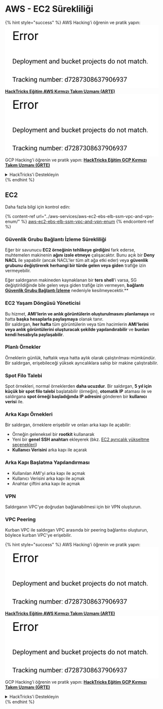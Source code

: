 # AWS - EC2 Sürekliliği

{% hint style="success" %}
AWS Hacking'i öğrenin ve pratik yapın:<img src="../../../.gitbook/assets/image (1) (1).png" alt="" data-size="line">[**HackTricks Eğitim AWS Kırmızı Takım Uzmanı (ARTE)**](https://training.hacktricks.xyz/courses/arte)<img src="../../../.gitbook/assets/image (1) (1).png" alt="" data-size="line">\
GCP Hacking'i öğrenin ve pratik yapın: <img src="../../../.gitbook/assets/image (2).png" alt="" data-size="line">[**HackTricks Eğitim GCP Kırmızı Takım Uzmanı (GRTE)**<img src="../../../.gitbook/assets/image (2).png" alt="" data-size="line">](https://training.hacktricks.xyz/courses/grte)

<details>

<summary>HackTricks'i Destekleyin</summary>

* [**abonelik planlarını**](https://github.com/sponsors/carlospolop) kontrol edin!
* **💬 [**Discord grubuna**](https://discord.gg/hRep4RUj7f) veya [**telegram grubuna**](https://t.me/peass) katılın ya da **Twitter**'da **bizi takip edin** 🐦 [**@hacktricks\_live**](https://twitter.com/hacktricks\_live)**.**
* **Hacking ipuçlarını paylaşmak için** [**HackTricks**](https://github.com/carlospolop/hacktricks) ve [**HackTricks Cloud**](https://github.com/carlospolop/hacktricks-cloud) github reposuna PR gönderin.

</details>
{% endhint %}

## EC2

Daha fazla bilgi için kontrol edin:

{% content-ref url="../aws-services/aws-ec2-ebs-elb-ssm-vpc-and-vpn-enum/" %}
[aws-ec2-ebs-elb-ssm-vpc-and-vpn-enum](../aws-services/aws-ec2-ebs-elb-ssm-vpc-and-vpn-enum/)
{% endcontent-ref %}

### Güvenlik Grubu Bağlantı İzleme Sürekliliği

Eğer bir savunucu **EC2 örneğinin tehlikeye girdiğini** fark ederse, muhtemelen makinenin **ağını izole etmeye** çalışacaktır. Bunu açık bir **Deny NACL** ile yapabilir (ancak NACL'ler tüm alt ağa etki eder) veya **güvenlik grubunu değiştirerek** **herhangi bir türde gelen veya giden** trafiğe izin vermeyebilir.

Eğer saldırganın makineden kaynaklanan bir **ters shell**'i varsa, SG değiştirildiğinde bile gelen veya giden trafiğe izin vermeyen, **bağlantı [**Güvenlik Grubu Bağlantı İzleme**](https://docs.aws.amazon.com/AWSEC2/latest/UserGuide/security-group-connection-tracking.html)** nedeniyle kesilmeyecektir.**

### EC2 Yaşam Döngüsü Yöneticisi

Bu hizmet, **AMI'lerin ve anlık görüntülerin oluşturulmasını** **planlamaya** ve hatta **başka hesaplarla paylaşmaya** olanak tanır.\
Bir saldırgan, **her hafta** tüm görüntülerin veya tüm hacimlerin **AMI'lerini veya anlık görüntülerini oluşturacak şekilde yapılandırabilir** ve **bunları kendi hesabıyla paylaşabilir**.

### Planlı Örnekler

Örneklerin günlük, haftalık veya hatta aylık olarak çalıştırılması mümkündür. Bir saldırgan, erişebileceği yüksek ayrıcalıklara sahip bir makine çalıştırabilir.

### Spot Filo Talebi

Spot örnekleri, normal örneklerden **daha ucuzdur**. Bir saldırgan, **5 yıl için küçük bir spot filo talebi** başlatabilir (örneğin), **otomatik IP** ataması ile ve saldırgana **spot örneği başladığında** **IP adresini** gönderen bir **kullanıcı verisi** ile.

### Arka Kapı Örnekleri

Bir saldırgan, örneklere erişebilir ve onları arka kapı ile açabilir:

* Örneğin geleneksel bir **rootkit** kullanarak
* Yeni bir **genel SSH anahtarı** ekleyerek (bkz. [EC2 ayrıcalık yükseltme seçenekleri](../aws-privilege-escalation/aws-ec2-privesc.md))
* **Kullanıcı Verisini** arka kapı ile açarak

### **Arka Kapı Başlatma Yapılandırması**

* Kullanılan AMI'yi arka kapı ile açmak
* Kullanıcı Verisini arka kapı ile açmak
* Anahtar çiftini arka kapı ile açmak

### VPN

Saldırganın VPC'ye doğrudan bağlanabilmesi için bir VPN oluşturun.

### VPC Peering

Kurban VPC ile saldırgan VPC arasında bir peering bağlantısı oluşturun, böylece kurban VPC'ye erişebilir. 

{% hint style="success" %}
AWS Hacking'i öğrenin ve pratik yapın:<img src="../../../.gitbook/assets/image (1) (1).png" alt="" data-size="line">[**HackTricks Eğitim AWS Kırmızı Takım Uzmanı (ARTE)**](https://training.hacktricks.xyz/courses/arte)<img src="../../../.gitbook/assets/image (1) (1).png" alt="" data-size="line">\
GCP Hacking'i öğrenin ve pratik yapın: <img src="../../../.gitbook/assets/image (2).png" alt="" data-size="line">[**HackTricks Eğitim GCP Kırmızı Takım Uzmanı (GRTE)**<img src="../../../.gitbook/assets/image (2).png" alt="" data-size="line">](https://training.hacktricks.xyz/courses/grte)

<details>

<summary>HackTricks'i Destekleyin</summary>

* [**abonelik planlarını**](https://github.com/sponsors/carlospolop) kontrol edin!
* **💬 [**Discord grubuna**](https://discord.gg/hRep4RUj7f) veya [**telegram grubuna**](https://t.me/peass) katılın ya da **Twitter**'da **bizi takip edin** 🐦 [**@hacktricks\_live**](https://twitter.com/hacktricks\_live)**.**
* **Hacking ipuçlarını paylaşmak için** [**HackTricks**](https://github.com/carlospolop/hacktricks) ve [**HackTricks Cloud**](https://github.com/carlospolop/hacktricks-cloud) github reposuna PR gönderin.

</details>
{% endhint %}
